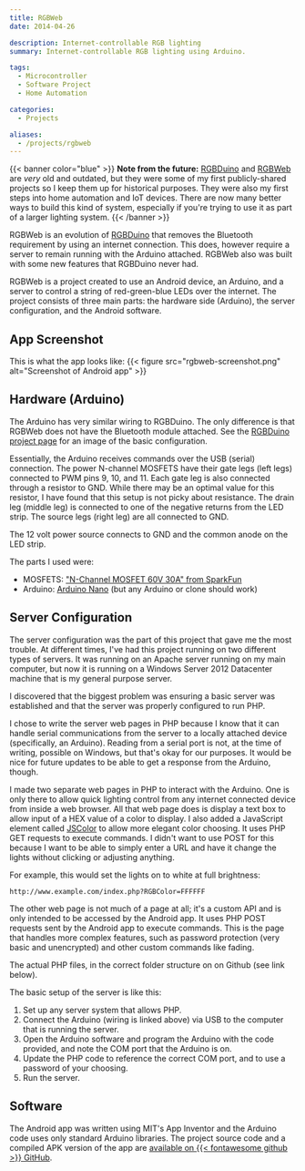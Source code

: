 ```yaml
---
title: RGBWeb
date: 2014-04-26

description: Internet-controllable RGB lighting
summary: Internet-controllable RGB lighting using Arduino.

tags:
  - Microcontroller
  - Software Project
  - Home Automation

categories:
  - Projects

aliases:
  - /projects/rgbweb
---
```


{{< banner color="blue" >}}
**Note from the future:** [RGBDuino](/posts/rgbduino) and [RGBWeb](/posts/rgbweb) are _very_ old and outdated, but they were some of my first publicly-shared projects so I keep them up for historical purposes. They were also my first steps into home automation and IoT devices.
There are now many better ways to build this kind of system, especially if you're trying to use it as part of a larger lighting system.
{{< /banner >}}

RGBWeb is an evolution of [RGBDuino](/posts/rgbduino) that removes the Bluetooth requirement by using an internet connection. This does, however require a server to remain running with the Arduino attached. RGBWeb also was built with some new features that RGBDuino never had.

RGBWeb is a project created to use an Android device, an Arduino, and a server to control a string of red-green-blue LEDs over the internet. The project consists of three main parts: the hardware side (Arduino), the server configuration, and the Android software.

## App Screenshot

This is what the app looks like:
{{< figure src="rgbweb-screenshot.png" alt="Screenshot of Android app" >}}

## Hardware (Arduino)

The Arduino has very similar wiring to RGBDuino. The only difference is that RGBWeb does not have the Bluetooth module attached. See the [RGBDuino project page](/posts/rgbduino) for an image of the basic configuration.

Essentially, the Arduino receives commands over the USB (serial) connection. The power N-channel MOSFETS have their gate legs (left legs) connected to PWM pins 9, 10, and 11. Each gate leg is also connected through a resistor to GND. While there may be an optimal value for this resistor, I have found that this setup is not picky about resistance. The drain leg (middle leg) is connected to one of the negative returns from the LED strip. The source legs (right leg) are all connected to GND.

The 12 volt power source connects to GND and the common anode on the LED strip.

The parts I used were:

- MOSFETS: ["N-Channel MOSFET 60V 30A" from SparkFun](https://www.sparkfun.com/products/10213)
- Arduino: [Arduino Nano](https://www.arduino.cc/en/Main/ArduinoBoardNano) (but any Arduino or clone should work)

## Server Configuration

The server configuration was the part of this project that gave me the most trouble. At different times, I've had this project running on two different types of servers. It was running on an Apache server running on my main computer, but now it is running on a Windows Server 2012 Datacenter machine that is my general purpose server.

I discovered that the biggest problem was ensuring a basic server was established and that the server was properly configured to run PHP.

I chose to write the server web pages in PHP because I know that it can handle serial communications from the server to a locally attached device (specifically, an Arduino). Reading from a serial port is not, at the time of writing, possible on Windows, but that's okay for our purposes. It would be nice for future updates to be able to get a response from the Arduino, though.

I made two separate web pages in PHP to interact with the Arduino. One is only there to allow quick lighting control from any internet connected device from inside a web browser. All that web page does is display a text box to allow input of a HEX value of a color to display. I also added a JavaScript element called [JSColor](http://jscolor.com/) to allow more elegant color choosing. It uses PHP GET requests to execute commands. I didn't want to use POST for this because I want to be able to simply enter a URL and have it change the lights without clicking or adjusting anything.

For example, this would set the lights on to white at full brightness:

```plaintext
http://www.example.com/index.php?RGBColor=FFFFFF
```

The other web page is not much of a page at all; it's a custom API and is only intended to be accessed by the Android app. It uses PHP POST requests sent by the Android app to execute commands. This is the page that handles more complex features, such as password protection (very basic and unencrypted) and other custom commands like fading.

The actual PHP files, in the correct folder structure on on Github (see link below).

The basic setup of the server is like this:

1. Set up any server system that allows PHP.
1. Connect the Arduino (wiring is linked above) via USB to the computer that is running the server.
1. Open the Arduino software and program the Arduino with the code provided, and note the COM port that the Arduino is on.
1. Update the PHP code to reference the correct COM port, and to use a password of your choosing.
1. Run the server.

## Software

The Android app was written using MIT's App Inventor and the Arduino code uses only standard Arduino libraries. The project source code and a compiled APK version of the app are [available on {{< fontawesome github >}} GitHub](https://github.com/corbanmailloux/RGBWeb).

